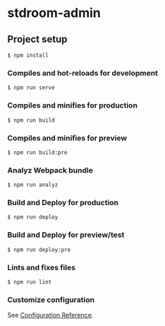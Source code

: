 # stdroom-admin

## Project setup
```
$ npm install
```

### Compiles and hot-reloads for development
```
$ npm run serve
```

### Compiles and minifies for production
```
$ npm run build
```

### Compiles and minifies for preview
```
$ npm run build:pre
```

### Analyz Webpack bundle
```
$ npm run analyz
```

### Build and Deploy for production
```
$ npm run deploy
```

### Build and Deploy for preview/test
```
$ npm run deploy:pre
```

### Lints and fixes files
```
$ npm run lint
```

### Customize configuration
See [Configuration Reference](https://cli.vuejs.org/config/).
